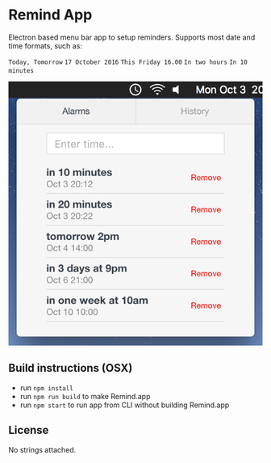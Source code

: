 # Remind App

Electron based menu bar app to setup reminders. Supports most date and time formats, such as:

`Today, Tomorrow`
`17 October 2016`
`This Friday 16.00`
`In two hours`
`In 10 minutes`

![Remind.App](preview.png "Remind.App")

## Build instructions (OSX)

- run `npm install`
- run `npm run build` to make Remind.app
- run `npm start` to run app from CLI without building Remind.app

## License

No strings attached.

